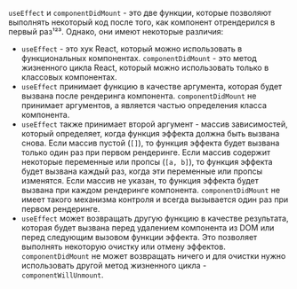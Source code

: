 `useEffect` и `componentDidMount` - это две функции, которые позволяют выполнять некоторый код после того, как компонент отрендерился в первый раз¹²³. Однако, они имеют некоторые различия:

- `useEffect` - это хук React, который можно использовать в функциональных компонентах. `componentDidMount` - это метод жизненного цикла React, который можно использовать только в классовых компонентах.
- `useEffect` принимает функцию в качестве аргумента, которая будет вызвана после рендеринга компонента. `componentDidMount` не принимает аргументов, а является частью определения класса компонента.
- `useEffect` также принимает второй аргумент - массив зависимостей, который определяет, когда функция эффекта должна быть вызвана снова. Если массив пустой (`[]`), то функция эффекта будет вызвана только один раз при первом рендеринге. Если массив содержит некоторые переменные или пропсы (`[a, b]`), то функция эффекта будет вызвана каждый раз, когда эти переменные или пропсы изменятся. Если массив не указан, то функция эффекта будет вызвана при каждом рендеринге компонента. `componentDidMount` не имеет такого механизма контроля и всегда вызывается один раз при первом рендеринге.
- `useEffect` может возвращать другую функцию в качестве результата, которая будет вызвана перед удалением компонента из DOM или перед следующим вызовом функции эффекта. Это позволяет выполнять некоторую очистку или отмену эффектов. `componentDidMount` не может возвращать ничего и для очистки нужно использовать другой метод жизненного цикла - `componentWillUnmount`.
